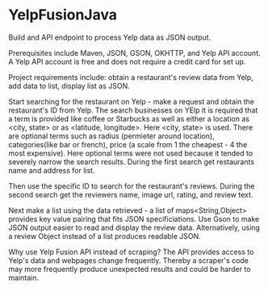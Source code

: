 # YelpFusionJava

Build and API endpoint to process Yelp data as JSON output.

Prerequisites include Maven, JSON, GSON, OKHTTP, and Yelp API account. 
A Yelp API account is free and does not require a credit card for set up.

Project requirements include:
obtain a restaurant's review data from Yelp,
add data to list,
display list as JSON.

Start searching for the restaurant on Yelp - make a request and obtain the restaurant's ID from Yelp.
The search businesses on YElp it is required that a term is provided like coffee or Starbucks
as well as either a location as <city, state> or as <latitude, longitude>.
Here <city, state> is used.
There are optional terms such as radius (permieter around location), categories(like bar or french), price (a scale from 1 the cheapest - 4 the most expensive).
Here optional terms were not used because it tended to severely narrow the search results.
During the first search get restaurants name and address for list.

Then use the specific ID to search for the restaurant's reviews.
During the second search get the reviewers name, image url, rating, and review text.

Next make a list using the data retrieved - a list of maps<String,Object> provides key value pairing that fits JSON specificiations.
Use Gson to make JSON output easier to read and display the review data.
Alternatively, using a review Object instead of a list produces readable JSON.

Why use Yelp Fusion API instead of scraping? 
The API provides access to Yelp's data
and webpages change frequently. 
Thereby a scraper's code may more frequently produce unexpected results and could be harder to maintain.




